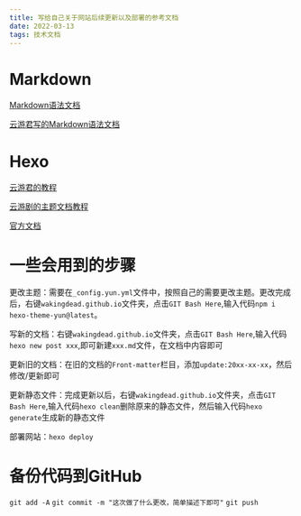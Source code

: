 ```yaml
---
title: 写给自己关于网站后续更新以及部署的参考文档
date: 2022-03-13
tags: 技术文档
---
```


# Markdown
[Markdown语法文档](https://www.runoob.com/markdown/md-link.html)

[云游君写的Markdown语法文档](https://github.com/younghz/Markdown)

# Hexo
[云游君的教程](https://www.yunyoujun.cn/share/how-to-build-your-site/)

[云游剧的主题文档教程](https://yun.yunyoujun.cn/guide/page.html#%E5%88%86%E7%B1%BB-categories)

[官方文档](https://hexo.io/zh-cn/docs/)

# 一些会用到的步骤
更改主题：需要在`_config.yun.yml`文件中，按照自己的需要更改主题。更改完成后，右键`wakingdead.github.io`文件夹，点击`GIT Bash Here`,输入代码`npm i hexo-theme-yun@latest`。

写新的文档：右键`wakingdead.github.io`文件夹，点击`GIT Bash Here`,输入代码`hexo new post xxx`,即可新建`xxx.md`文件，在文档中内容即可

更新旧的文档：在旧的文档的`Front-matter`栏目，添加`update:20xx-xx-xx`，然后修改/更新即可

更新静态文件：完成更新以后，右键`wakingdead.github.io`文件夹，点击`GIT Bash Here`,输入代码`hexo clean`删除原来的静态文件，然后输入代码`hexo generate`生成新的静态文件

部署网站：`hexo deploy`

# 备份代码到GitHub
`git add -A`
`git commit -m "这次做了什么更改，简单描述下即可"`
`git push`



